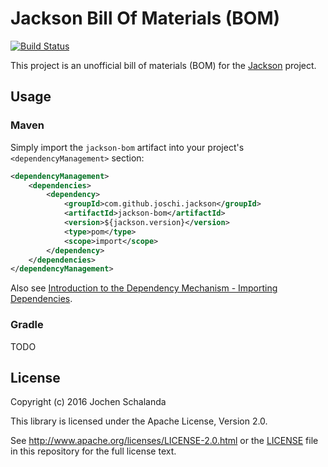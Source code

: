 # Jackson Bill Of Materials (BOM)

[![Build Status](https://travis-ci.org/joschi/jackson-bom.svg?branch=master)](https://travis-ci.org/joschi/jackson-bom)

This project is an unofficial bill of materials (BOM) for the [Jackson](http://wiki.fasterxml.com/JacksonHome) project.

## Usage

### Maven

Simply import the `jackson-bom` artifact into your project's `<dependencyManagement>` section:

```xml
<dependencyManagement>
    <dependencies>
        <dependency>
            <groupId>com.github.joschi.jackson</groupId>
            <artifactId>jackson-bom</artifactId>
            <version>${jackson.version}</version>
            <type>pom</type>
            <scope>import</scope>
        </dependency>
    </dependencies>
</dependencyManagement>
```

Also see [Introduction to the Dependency Mechanism - Importing Dependencies](https://maven.apache.org/guides/introduction/introduction-to-dependency-mechanism.html#Importing_Dependencies).

### Gradle

TODO


## License

Copyright (c) 2016 Jochen Schalanda

This library is licensed under the Apache License, Version 2.0.

See http://www.apache.org/licenses/LICENSE-2.0.html or the [LICENSE](LICENSE) file in this repository for the full license text.
